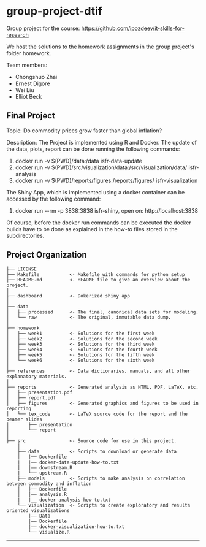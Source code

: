 group-project-dtif
==============================

Group project for the course: https://github.com/ipozdeev/it-skills-for-research

We host the solutions to the homework assignments in the group project's folder homework.

Team members:
- Chongshuo Zhai
- Ernest Digore
- Wei Liu
- Elliot Beck

Final Project
------------

Topic: Do commodity prices grow faster than global inflation?
 
Description:
The Project is implemented using R and Docker. The update of the data, plots, 
report can be done running the following commands: 
   1. docker run -v $(PWD)/data:/data isfr-data-update
   2. docker run -v $(PWD)/src/visualization/data:/src/visualization/data/ isfr-analysis
   3. docker run -v $(PWD)/reports/figures:/reports/figures/ isfr-visualization

The Shiny App, which is implemented using a docker container can be accessed 
by the following command:
   1. docker run --rm -p 3838:3838 isfr-shiny, open on: http://localhost:3838
   
Of course, before the docker run commands can be executed the docker builds have to be 
done as explained in the how-to files stored in the subdirectories. 

Project Organization
------------

    ├── LICENSE
    ├── Makefile           <- Makefile with commands for python setup
    ├── README.md          <- README file to give an overview about the project.
    │
    ├── dashboard          <- Dokerized shiny app
    │
    ├── data
    │   ├── processed      <- The final, canonical data sets for modeling.
    │   └── raw            <- The original, immutable data dump.
    │
    ├── homework
    │   ├── week1          <- Solutions for the first week
    │   ├── week2          <- Solutions for the second week
    │   ├── week3          <- Solutions for the third week
    │   ├── week4          <- Solutions for the fourth week
    │   ├── week5          <- Solutions for the fifth week
    │   └── week6          <- Solutions for the sixth week
    │
    ├── references         <- Data dictionaries, manuals, and all other explanatory materials.
    │
    ├── reports            <- Generated analysis as HTML, PDF, LaTeX, etc.
    │   ├── presentation.pdf
    │   ├── report.pdf
    │   ├── figures        <- Generated graphics and figures to be used in reporting
    │   └── tex_code       <- LaTeX source code for the report and the beamer slides
    │       ├── presentation
    │       └── report
    │
    ├── src                <- Source code for use in this project.
        │
        ├── data           <- Scripts to download or generate data
        │   |── Dockerfile
        |   |—— docker-data-update-how-to.txt
        |   |—— downstream.R
        |   └── upstream.R
        ├── models         <- Scripts to make analysis on correlation between commodity and inflation
        │   ├── Dockerfile
        │   |── analysis.R
        |   |__ docker-analysis-how-to.txt
        └── visualization  <- Scripts to create exploratory and results oriented visualizations
            |—— Data
            |—— Dockerfile
            |—— docker-visualization-how-to.txt
            └── visualize.R
            

--------
